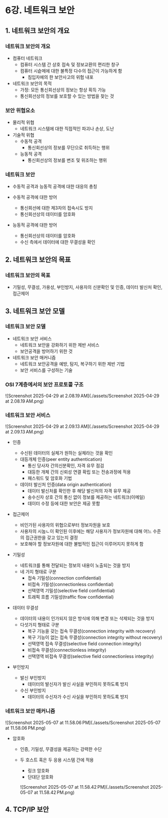 # 6강. 네트워크 보안

## 1. 네트워크 보안의 개요

### 네트워크 보안의 개요

- 컴퓨터 네트워크
  - 컴퓨터 시스템 간 상호 접속 및 정보교환의 편리한 창구
  - 컴퓨터 시슽메에 대한 불특정 다수의 접근이 가능하게 함
    - 침입자에의 한 보안사고의 위험 내포
- 네트워크 보안의 목적
  - 가정: 모든 통신회선상의 정보는 항상 획득 가능
  - 통신회선상의 정보를 보호할 수 있는 방법을 찾는 것



### 보안 위협요소

- 물리적 위협
  - 네트워크 시스템에 대한 직접적인 파괴나 손상, 도난
- 기술적 위협
  - 수동적 공격
    - 통신회선상의 정보를 무단으로 취득하는 행위
  - 능동적 공격
    - 통신회선상의 정보를 변조 및 위조하는 행위



### 네트워크 보안

- 수동적 공격과 능동적 공격에 대한 대응의 총칭
- 수동적 공격에 대한 방어
  - 통신회선에 대한 제3자의 접속시도 방지
  - 통신회선상의 데이터를 암호화

- 능동적 공격에 대한 방어
  - 통신회선상의 데이터를 암호화
  - 수신 측에서 데이터에 대한 무결성을 확인



## 2. 네트워크 보안의 목표

### 네트워크 보안의 목표

- 기밀성, 무결성, 가용성, 부인방지, 사용자의 신분확인 및 인증, 데이터 발신처 확인, 접근제어



## 3. 네트워크 보안 모델

### 네트워크 보안 모델

- 네트워크 보안 서비스
  - 네트워크 보안을 강화하기 위한 제반 서비스
  - 보안공격을 방어하기 위한 것
- 네트워크 보안 매커니즘
  - 네트워크 보안공격을 예방, 탐지, 복구하기 위한 제반 기법
  - 보안 서비스를 구성하는 기술



### OSI 7계층에서의 보안 프로토콜 구조

![Screenshot 2025-04-29 at 2.08.19 AM](./assets/Screenshot 2025-04-29 at 2.08.19 AM.png)



### 네트워크 보안 서비스

![Screenshot 2025-04-29 at 2.09.13 AM](./assets/Screenshot 2025-04-29 at 2.09.13 AM.png)

- 인증
  - 수신된 데이터의 실체가 원하는 실체라는 것을 확인
  - 대등개체 인증(peer entity authentication)
    - 통신 당사자 간의신분확인, 자격 유무 점검
    - 대등한 개체 간의 신뢰성 연결 확립 또는 전송과정에 적용
    - 패스워드 및 암호화 기법
  - 데이터 발신처 인증(data origin authentication)
    - 데이터 발신처를 확인한 후 해당 발신처의 자격 유무 제공
    - 송수신자 상호 간의 통신 없이 정보를 제공하는 네트워크(이메일)
    - 데이터 수정 등에 대한 보안은 제공 못함
- 접근제어
  - 비인가된 사용자의 위협으로부터 정보자원을 보호
  - 사용자의 시눕ㄴ이 확인된 이후에는 해당 사용자가 정보자원에 대해 어느 수준의 접근권한을 갖고 있는지 결정
  - 보호해야 할 정보자원에 대한 불법적인 접근이 이루어지지 못하게 함
- 기밀성
  - 네트워크를 통해 전달되는 정보의 내용이 노출되는 것을 방지
  - 네 가지 형태로 구분
    - 접속 기밀성(connection confidential)
    - 비접속 기밀성(connectionless confidential)
    - 선택영역 기밀성(selective field confidential)
    - 트래픽 흐름 기밀성(traffic flow confidential)
- 데이터 무결성
  - 데이터의 내용이 인가되지 않은 방식에 의해 변경 또는 삭제되는 것을 방지
  - 다섯가지 형태로 구분
    - 복구 기능을 갖는 접속 무결성(connection integrity with recovery)
    - 복구 기능이 없는 접속 무결성(connection integrity without recovery)
    - 선택영역 접속 무결성(selective field connection integrity)
    - 비접속 무결성(connectionless integrity)
    - 선택영역 비접속 무결성(selective field connectionless integrity)

- 부인방지
  - 발신 부인방지
    - 데이터의 발신자가 발신 사실을 부인하지 못하도록 방지
  - 수신 부인방지
    - 데이터의 수신자가 수신 사실을 부인하지 못하도록 방지



### 네트워크 보안 매커니즘

![Screenshot 2025-05-07 at 11.58.06 PM](./assets/Screenshot 2025-05-07 at 11.58.06 PM.png)

- 암호화

  - 인증, 기밀성, 무결성을 제공하는 강력한 수단

  - 두 호스트 혹은 두 응용 시스템 간에 적용

    - 링크 암호화
    - 단대단 암호화

    ![Screenshot 2025-05-07 at 11.58.42 PM](./assets/Screenshot 2025-05-07 at 11.58.42 PM.png)





## 4. TCP/IP 보안